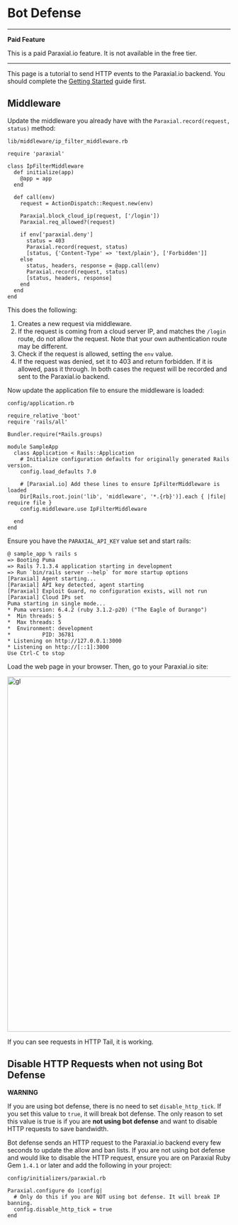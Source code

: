 # Bot Defense

---
**Paid Feature**

This is a paid Paraxial.io feature. It is not available in the free tier.

---

This page is a tutorial to send HTTP events to the Paraxial.io backend. You should complete the [Getting Started](./start.md) guide first. 

## Middleware

Update the middleware you already have with the `Paraxial.record(request, status)` method:

`lib/middleware/ip_filter_middleware.rb`

```
require 'paraxial'

class IpFilterMiddleware
  def initialize(app)
    @app = app
  end

  def call(env)
    request = ActionDispatch::Request.new(env)

    Paraxial.block_cloud_ip(request, ['/login'])
    Paraxial.req_allowed?(request)

    if env['paraxial.deny']
      status = 403
      Paraxial.record(request, status)
      [status, {'Content-Type' => 'text/plain'}, ['Forbidden']]
    else
      status, headers, response = @app.call(env)
      Paraxial.record(request, status)
      [status, headers, response]
    end
  end
end
```

This does the following:

1. Creates a new request via middleware.
2. If the request is coming from a cloud server IP, and matches the `/login` route, do not allow the request. Note that your own authentication route may be different.
3. Check if the request is allowed, setting the `env` value.
4. If the request was denied, set it to 403 and return forbidden. If it is allowed, pass it through. In both cases the request will be recorded and sent to the Paraxial.io backend.

Now update the application file to ensure the middleware is loaded:

`config/application.rb`

```
require_relative 'boot'
require 'rails/all'

Bundler.require(*Rails.groups)

module SampleApp
  class Application < Rails::Application
    # Initialize configuration defaults for originally generated Rails version.
    config.load_defaults 7.0

    # [Paraxial.io] Add these lines to ensure IpFilterMiddleware is loaded
    Dir[Rails.root.join('lib', 'middleware', '*.{rb}')].each { |file| require file }
    config.middleware.use IpFilterMiddleware

  end
end
```

Ensure you have the `PARAXIAL_API_KEY` value set and start rails:

```
@ sample_app % rails s               
=> Booting Puma
=> Rails 7.1.3.4 application starting in development 
=> Run `bin/rails server --help` for more startup options
[Paraxial] Agent starting...
[Paraxial] API key detected, agent starting
[Paraxial] Exploit Guard, no configuration exists, will not run
[Paraxial] Cloud IPs set
Puma starting in single mode...
* Puma version: 6.4.2 (ruby 3.1.2-p20) ("The Eagle of Durango")
*  Min threads: 5
*  Max threads: 5
*  Environment: development
*          PID: 36781
* Listening on http://127.0.0.1:3000
* Listening on http://[::1]:3000
Use Ctrl-C to stop
```

Load the web page in your browser. Then, go to your Paraxial.io site:

<img src="../assets/bot_http.png" alt="gl" width="800"/>

If you can see requests in HTTP Tail, it is working.


## Disable HTTP Requests when not using Bot Defense

**WARNING**

If you are using bot defense, there is no need to set `disable_http_tick`. If you set this value to `true`, it will break bot defense. The only reason to set this value is true is if you are **not using bot defense** and want to disable HTTP requests to save bandwidth. 

Bot defense sends an HTTP request to the Paraxial.io backend every few seconds to update the allow and ban lists. If you are not using bot defense and would like to disable the HTTP request, ensure you are on Paraxial Ruby Gem `1.4.1` or later and add the following in your project: 

`config/initializers/paraxial.rb`

```
Paraxial.configure do |config|
  # Only do this if you are NOT using bot defense. It will break IP banning.
  config.disable_http_tick = true 
end
```
